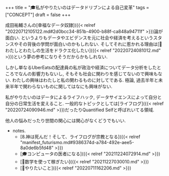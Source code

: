 +++
title = "🎓私がやりたいのはデータドリブンによる自己変革"
tags = ["CONCEPT"]
draft = false
+++

成田祐輔さんの[幸福なデータ奴隷]({{< relref "20220712105122.md#2d0bcc34-851b-4900-b88f-ca848a94711f" >}})論が面白い. というよりもデータやエビデンスを元に社会や経済を考えるというスタンスやその背後の学問が面白いのかもしれない. そしてそれに惹かれる理由は[🦊わたしとわたしの生活をドラクエ化したい]({{< relref "20220724081012.md" >}})という夢の参考になりそうだからかもしれない.

しかし単なるUberEatsの配達員の私が政治や経済についてデータ分析をしたところでなんの影響力もないし, そもそも社会に関わりを感じてないので興味もない. わたしの興味はわたしと私の関わるものに対してである. 極論, 過去半年と未来半年で関わらないものに関してはなにも興味がない.

私がやりたいのはデータによるライフハック, データサイエンスによって自分と自分の日常生活を変えること. 一般的なトピックとしては[ライフログ]({{< relref "20220724090946.md" >}})だったりQuantified Selfと呼ばれいてる領域.

他人の悩みだったり世間の関心には関心がなくどうでもいい.

-   notes.
    -   [8.神は死んだ！そして、ライフログが宗教となる]({{< relref "manifest_futurismo.md#9386374d-a784-492e-aee5-8a0de6b5fd48" >}})
    -   [🎓コンピュータの医者になる]({{< relref "20211224072914.md" >}})
    -   [🦊数学を使って稼ぎたい]({{< relref "20211227030010.md" >}})
    -   [🦊やりたいこと]({{< relref "20220711162206.md" >}})
